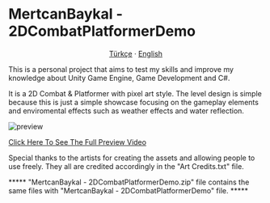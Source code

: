 # MertcanBaykal - 2DCombatPlatformerDemo

<p align="center">
    <a href="README.md">Türkçe</a>
    ·
    <a href="README_EN.md">English</a>
</p>
 
This is a personal project that aims to test my skills and improve my knowledge about Unity Game Engine, Game Development and C#. 

It is a 2D Combat & Platformer with pixel art style. The level design is simple because this is just a simple showcase focusing on the gameplay elements and enviromental effects such as weather effects and water reflection. 

![preview](https://github.com/mertcanbaykal/MertcanBaykal---2DCombatPlatformerDemo/assets/70139395/ea1dc64d-74a7-4f3a-906c-cfd4c7792686)


[Click Here To See The Full Preview Video](https://drive.google.com/file/d/1KGKTgAT8MeoEBvd8dkBN2dZBbMuCEY0F/view?usp=sharing)

Special thanks to the artists for creating the assets and allowing people to use freely. They all are credited accordingly in the "Art Credits.txt" file. 

***** "MertcanBaykal - 2DCombatPlatformerDemo.zip" file contains the same files with "MertcanBaykal - 2DCombatPlatformerDemo" file. *****

